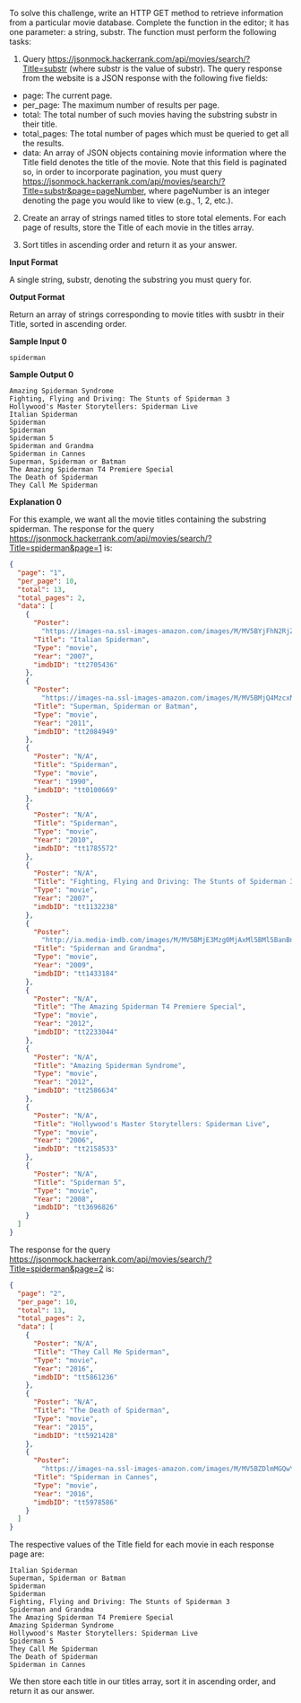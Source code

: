 To solve this challenge, write an HTTP GET method to retrieve information from a particular movie database. Complete the function in the editor; it has one parameter: a string, substr. The function must perform the following tasks:

1. Query https://jsonmock.hackerrank.com/api/movies/search/?Title=substr (where substr is the value of substr). The query response from the website is a JSON response with the following five fields:

* page: The current page.
* per_page: The maximum number of results per page.
* total: The total number of such movies having the substring substr in their title.
* total_pages: The total number of pages which must be queried to get all the results.
* data: An array of JSON objects containing movie information where the Title field denotes the title of the movie. Note that this field is paginated so, in order to incorporate pagination, you must query https://jsonmock.hackerrank.com/api/movies/search/?Title=substr&page=pageNumber, where pageNumber is an integer denoting the page you would like to view (e.g., 1, 2, etc.).

2. Create an array of strings named titles to store total elements. For each page of results, store the Title of each movie in the titles array.

3. Sort titles in ascending order and return it as your answer.

**Input Format**

A single string, substr, denoting the substring you must query for.

**Output Format**

Return an array of strings corresponding to movie titles with susbtr in their Title, sorted in ascending order.

**Sample Input 0**

```
spiderman
```

**Sample Output 0**

```
Amazing Spiderman Syndrome
Fighting, Flying and Driving: The Stunts of Spiderman 3
Hollywood's Master Storytellers: Spiderman Live
Italian Spiderman
Spiderman
Spiderman
Spiderman 5
Spiderman and Grandma
Spiderman in Cannes
Superman, Spiderman or Batman
The Amazing Spiderman T4 Premiere Special
The Death of Spiderman
They Call Me Spiderman
```

**Explanation 0**

For this example, we want all the movie titles containing the substring spiderman. The response for the query https://jsonmock.hackerrank.com/api/movies/search/?Title=spiderman&page=1 is:

```json
{
  "page": "1",
  "per_page": 10,
  "total": 13,
  "total_pages": 2,
  "data": [
    {
      "Poster":
        "https://images-na.ssl-images-amazon.com/images/M/MV5BYjFhN2RjZTctMzA2Ni00NzE2LWJmYjMtNDAyYTllOTkyMmY3XkEyXkFqcGdeQXVyNTA0OTU0OTQ@._V1_SX300.jpg",
      "Title": "Italian Spiderman",
      "Type": "movie",
      "Year": "2007",
      "imdbID": "tt2705436"
    },
    {
      "Poster":
        "https://images-na.ssl-images-amazon.com/images/M/MV5BMjQ4MzcxNDU3N15BMl5BanBnXkFtZTgwOTE1MzMxNzE@._V1_SX300.jpg",
      "Title": "Superman, Spiderman or Batman",
      "Type": "movie",
      "Year": "2011",
      "imdbID": "tt2084949"
    },
    {
      "Poster": "N/A",
      "Title": "Spiderman",
      "Type": "movie",
      "Year": "1990",
      "imdbID": "tt0100669"
    },
    {
      "Poster": "N/A",
      "Title": "Spiderman",
      "Type": "movie",
      "Year": "2010",
      "imdbID": "tt1785572"
    },
    {
      "Poster": "N/A",
      "Title": "Fighting, Flying and Driving: The Stunts of Spiderman 3",
      "Type": "movie",
      "Year": "2007",
      "imdbID": "tt1132238"
    },
    {
      "Poster":
        "http://ia.media-imdb.com/images/M/MV5BMjE3Mzg0MjAxMl5BMl5BanBnXkFtZTcwNjIyODg5Mg@@._V1_SX300.jpg",
      "Title": "Spiderman and Grandma",
      "Type": "movie",
      "Year": "2009",
      "imdbID": "tt1433184"
    },
    {
      "Poster": "N/A",
      "Title": "The Amazing Spiderman T4 Premiere Special",
      "Type": "movie",
      "Year": "2012",
      "imdbID": "tt2233044"
    },
    {
      "Poster": "N/A",
      "Title": "Amazing Spiderman Syndrome",
      "Type": "movie",
      "Year": "2012",
      "imdbID": "tt2586634"
    },
    {
      "Poster": "N/A",
      "Title": "Hollywood's Master Storytellers: Spiderman Live",
      "Type": "movie",
      "Year": "2006",
      "imdbID": "tt2158533"
    },
    {
      "Poster": "N/A",
      "Title": "Spiderman 5",
      "Type": "movie",
      "Year": "2008",
      "imdbID": "tt3696826"
    }
  ]
}
```

The response for the query https://jsonmock.hackerrank.com/api/movies/search/?Title=spiderman&page=2 is:

```json
{
  "page": "2",
  "per_page": 10,
  "total": 13,
  "total_pages": 2,
  "data": [
    {
      "Poster": "N/A",
      "Title": "They Call Me Spiderman",
      "Type": "movie",
      "Year": "2016",
      "imdbID": "tt5861236"
    },
    {
      "Poster": "N/A",
      "Title": "The Death of Spiderman",
      "Type": "movie",
      "Year": "2015",
      "imdbID": "tt5921428"
    },
    {
      "Poster":
        "https://images-na.ssl-images-amazon.com/images/M/MV5BZDlmMGQwYmItNTNmOS00OTNkLTkxNTYtNDM3ZWVlMWUyZDIzXkEyXkFqcGdeQXVyMTA5Mzk5Mw@@._V1_SX300.jpg",
      "Title": "Spiderman in Cannes",
      "Type": "movie",
      "Year": "2016",
      "imdbID": "tt5978586"
    }
  ]
}
```

The respective values of the Title field for each movie in each response page are:

```
Italian Spiderman
Superman, Spiderman or Batman
Spiderman
Spiderman
Fighting, Flying and Driving: The Stunts of Spiderman 3
Spiderman and Grandma
The Amazing Spiderman T4 Premiere Special
Amazing Spiderman Syndrome
Hollywood's Master Storytellers: Spiderman Live
Spiderman 5
They Call Me Spiderman
The Death of Spiderman
Spiderman in Cannes
```

We then store each title in our titles array, sort it in ascending order, and return it as our answer.
